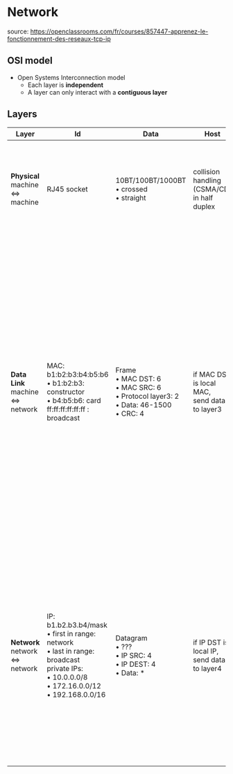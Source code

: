 # Network

source: https://openclassrooms.com/fr/courses/857447-apprenez-le-fonctionnement-des-reseaux-tcp-ip

## OSI model
* Open Systems Interconnection model
  * Each layer is **independent**
  * A layer can only interact with a **contiguous layer**

## Layers
|Layer|Id|Data|Host|Hardware|Commands
|-|-|-|-|-|-|
|**Physical**<br>machine ⇔ machine|RJ45 socket|10BT/100BT/1000BT<br>• crossed<br>• straight|collision handling (CSMA/CD) in half duplex|Hub<br>Bus topology: half duplex<br><br>on incoming data:<br>• send to all RJ45||
|**Data Link**<br>machine ⇔ network|MAC: b1:b2:b3:b4:b5:b6<br>• b1:b2:b3: constructor<br>• b4:b5:b6: card<br>ff:ff:ff:ff:ff:ff : broadcast|Frame<br>• MAC DST: 6<br>• MAC SRC: 6<br>• Protocol layer3: 2<br>• Data: 46-1500<br>• CRC: 4|if MAC DST is local MAC,<br>send data to layer3|Switch<br>Star topology: full duplex (TX + RX)<br><br>MAC table:<br>• RJ45 socket<br>• MAC<br>• VLAN<br>• TTL<br><br>on incoming data:<br>• MAC SRC + RJ45, reset TTL in table<br>• if MAC DST is not in table, send trame to all RJ45<br><br>Buffers trames to handle collisions|*ifconfig*|
|**Network**<br>network ⇔ network|IP: b1.b2.b3.b4/mask<br>• first in range: network<br>• last in range: broadcast<br>private IPs:<br>• 10.0.0.0/8<br>• 172.16.0.0/12<br>• 192.168.0.0/16|Datagram<br>• ???<br>• IP SRC: 4<br>• IP DEST: 4<br>• Data: \*|if IP DST is local IP,<br>send data to layer4|Router<br><br>Routing table:<br>• network (0.0.0.0: default)<br>• gateway IP (0.0.0.0: local)<br><br>on incoming data:<br>• if DST IP belong to a network in table, send to gateway IP (see ARP)|*route -n*|
